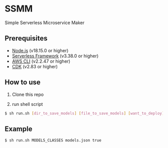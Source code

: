 # SSMM
Simple Serverless Microservice Maker


## Prerequisites
- [Node.js](https://nodejs.org/en/) (v18.15.0 or higher)
- [Serverless Framework](https://www.npmjs.com/package/serverless) (v3.38.0 or higher)
- [AWS CLI](https://aws.amazon.com/cli/) (v2.2.47 or higher)
- [CDK](https://docs.aws.amazon.com/cdk/latest/guide/getting_started.html) (v2.83 or higher)

## How to use
1. Clone this repo

2. run shell script
```bash
$ sh run.sh [dir_to_save_models] [file_to_save_models] [want_to_deploy]
```

## Example
```bash
$ sh run.sh MODELS_CLASSES models.json true
```